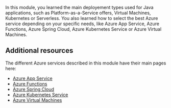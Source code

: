 In this module, you learned the main deployement types used for Java applications, such as Platform-as-a-Service offers, Virtual Machines, Kubernetes or Serverless. You also learned how to select the best Azure service depending on your specific needs, like Azure App Service, Azure Functions, Azure Spring Cloud, Azure Kubernetes Service or Azure Virtual Machines.

## Additional resources

The different Azure services described in this module have their main pages here:

- [Azure App Service](https://azure.microsoft.com/services/app-service/)
- [Azure Functions](https://azure.microsoft.com/services/functions/)
- [Azure Spring Cloud](https://azure.microsoft.com/services/spring-cloud/)
- [Azure Kubernetes Service](https://azure.microsoft.com/services/kubernetes-service/)
- [Azure Virtual Machines](https://azure.microsoft.com/services/virtual-machines/)
